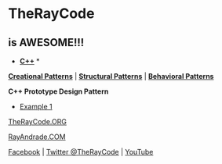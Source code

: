 # TheRayCode
## is AWESOME!!!

* **[C++](../README.md)** * 

**[Creational Patterns](../README.md)** | **[Structural Patterns](../Structural/README.md)** | **[Behavioral Patterns](../Behavioral/README.md)**

**C++ Prototype Design Pattern**

 * [Example 1](https://github.com/RayAndrade/TheRayCode/tree/main/CPP/Creational/Prototype/PE1/README.md)


[TheRayCode.ORG](https://www.TheRayCode.org)

[RayAndrade.COM](https://www.RayAndrade.com)


[Facebook](https://www.facebook.com/TheRayCode/) | [Twitter @TheRayCode](https://www.twitter.com/TheRayCode/) | [YouTube](https://www.youtube.com/AndradeRay/)
